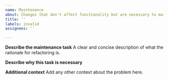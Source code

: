 ```yaml
---
name: Maintenance
about: Changes that don't affect functionality but are necessary to maintain stability/security
title: ''
labels: invalid
assignees: ''

---
```


**Describe the maintenance task**
A clear and concise description of what the rationale for refactoring is.

**Describe why this task is necessary**

**Additional context**
Add any other context about the problem here.
